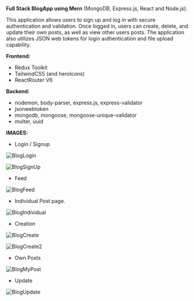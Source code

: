 **Full Stack BlogApp using Mern** (MongoDB, Express.js, React and Node.js).

This application allows users to sign up and log in with secure authentication and validation. Once logged in, users can create, delete, and update 
their own posts, as well as view other users posts. The application also utilizes JSON web tokens for login authentication and file upload capability.

**Frontend:**
* Redux Toolkit
* TailwindCSS (and heroIcons)
* ReactRouter V6

**Backend:**
* nodemon, body-parser, express.js, express-validator 
* jsonwebtoken 
* mongodb, mongoose, mongoose-unique-validator 
* multer, uuid

**IMAGES:**

* Login / Signup

![BlogLogin](https://user-images.githubusercontent.com/103704812/212439963-9cd1b6f0-d51e-45ff-a6df-120eda391879.png)

![BlogSignUp](https://user-images.githubusercontent.com/103704812/212439965-8c24b5f9-1a9c-495c-9d6b-2a111e63358f.png)


* Feed

![BlogFeed](https://user-images.githubusercontent.com/103704812/212439961-6f633441-ff50-4309-a493-f22c0e73f945.png)


* Individual Post page.

![BlogIndividual](https://user-images.githubusercontent.com/103704812/212439970-e68991aa-87e5-4142-90c7-473cfd0c7a34.png)


* Creation

![BlogCreate](https://user-images.githubusercontent.com/103704812/212439967-710f6fab-9c11-4358-a488-551bccb480dc.png)

![BlogCreate2](https://user-images.githubusercontent.com/103704812/212439958-ff5ef860-7fe1-4c85-a76a-2a85fd1a6a0b.png)


* Own Posts

![BlogMyPost](https://user-images.githubusercontent.com/103704812/212439969-13fc6dd4-e12c-4ef5-8b04-46ee9309fd70.png)


* Update

![BlogUpdate](https://user-images.githubusercontent.com/103704812/212439968-008db35d-46ce-478f-aebf-6194cc9566ee.png)



